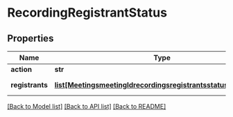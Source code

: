 # RecordingRegistrantStatus

## Properties
Name | Type | Description | Notes
------------ | ------------- | ------------- | -------------
**action** | **str** |  | 
**registrants** | [**list[MeetingsmeetingIdrecordingsregistrantsstatusRegistrants]**](MeetingsmeetingIdrecordingsregistrantsstatusRegistrants.md) | List of registrants | [optional] 

[[Back to Model list]](../README.md#documentation-for-models) [[Back to API list]](../README.md#documentation-for-api-endpoints) [[Back to README]](../README.md)

